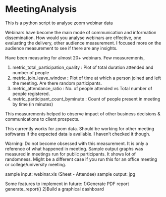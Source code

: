 # MeetingAnalysis
This is a python script to analyse zoom webinar data

Webinars have become the main mode of communication and information dissemination. 
How would you analyse webinars are effective, one evaluating the delivery, other audience measurement. I focused more on the audience measurement to see if there are any insights.

Have been measuring for almost 20+ webinars.
Few measurements,
1. metric_total_participation_quality : Plot of total duration attended and number of people
2. metric_join_leave_window : Plot of time at which a person joined and left the meeting. Are there random participants.
3. metric_attendance_ratio : No. of people attended vs Total number of people registered.
4. metric_participant_count_byminute : Count of people present in meeting by time (in minutes)

This measurements helped to observe impact of other business decisions & communications to client prospects.

This currently works for zoom data. Should be working for other meeting softwares if the expected data is available. I haven’t checked it though.

Warning: Do not become obsessed with this measurement. It is only a reference of what happened in meeting. Sample output graphs was measured in meetings run for public participants. It shows lot of randomness. 
Might be a different case if you run this for an office meeting or college/university meeting.

sample input: webinar.xls (Sheet - Attendee)
sample output: jpg

Some features to implement in future: 
1)Generate PDF report 
  generate_report()
2)Build a graphical dashboard
